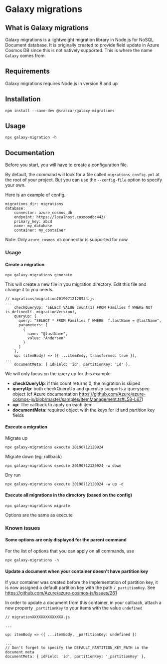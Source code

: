 # Galaxy migrations

## What is Galaxy migrations

Galaxy migrations is a lightweight migration library in Node.js for NoSQL Document database.
It is originally created to provide field update in Azure Cosmos DB since this is not natively supported.
This is where the name `Galaxy` comes from.

## Requirements

Galaxy migrations requires Node.js in version 8 and up

## Installation

```
npm install --save-dev @srascar/galaxy-migrations
```

## Usage

```
npx galaxy-migration -h
```

## Documentation

Before you start, you will have to create a configuration file.

By default, the command will look for a file called `migrations_config.yml` at the root of your project.
But you can use the `--config-file` option to specify your own.

Here is an example of config.

```
migrations_dir: migrations
database:
    connector: azure_cosmos_db
    endpoint: https://localhost.cosmosdb:443/
    primary_key: abcd
    name: my_database
    container: my_container

```

Note: Only `azure_cosmos_db` connector is supported for now.

### Usage

#### Create a migration

```
npx galaxy-migrations generate
```

This will create a new file in you migration directory.
Edit this file and change it to you needs.

```
// migrations/migration20190712120924.js
...
    checkQueryUp: 'SELECT VALUE count(1) FROM Families f WHERE NOT is_defined(f._migrationVersion),
    queryUp: {
      query: "SELECT * FROM Families f WHERE  f.lastName = @lastName",
      parameters: [
        {
          name: "@lastName",
          value: "Andersen"
        }
      ]
    },
    up: (itemBody) => ({ ...itemBody, transformed: true }),
...
    documentMeta: { idField: 'id', partitionKey: 'id' },

```

We will only focus on the query up for this example.

-   **checkQueryUp**: if this count returns 0, the migration is skiped
-   **queryUp**: both checkQueryUp and queryUp supports a queryspec object (cf Azure documentation https://github.com/Azure/azure-cosmos-js/blob/master/samples/ItemManagement.ts#L58-L67)
-   **up**: The callback to apply on each item
-   **documentMeta**: required object with the keys for id and partition key fields

#### Execute a migration

Migrate up

```
npx galaxy-migrations execute 20190712120924
```

Migrate down (eg: rollback)

```
npx galaxy-migrations execute 20190712120924 -w down
```

Dry run

```
npx galaxy-migrations execute 20190712120924 -w up -d
```

#### Execute all migrations in the directory (based on the config)

```
npx galaxy-migrations migrate
```

Options are the same as execute

### Known issues

#### Some options are only displayed for the parent command

For the list of options that you can apply on all commands, use

```
npx galaxy-migrations -h
```

#### Update a document when your container doesn't have partition key

If your container was created before the implementation of partition key, it is now
assigned a default partition key with the path `/_partitionKey`.
See https://github.com/Azure/azure-cosmos-js/issues/261

In order to update a document from this container, in your callback, attach a new property `_partitionKey` to your items with the value `undefined`

```
// migrationXXXXXXXXXXXXXX.js

...

up: itemBody => ({ ...itemBody, _partitionKey: undefined })

...
// Don't forget to specify the DEFAULT_PARTITION_KEY_PATH in the document meta
documentMeta: { idField: 'id', partitionKey: '_partitionKey' },
```
